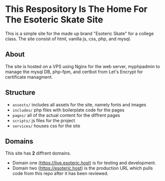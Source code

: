 # This Respository Is The Home For The Esoteric Skate Site

This is a simple site for the made up brand "Esoteric Skate" for a college class. The site consist of html, vanilla js, css, php, and mysql.

## About
The site is hosted on a VPS using Nginx for the web server, myphpadmin to manage the mysql DB, php-fpm, and certbot from Let's Encrypt for certificate managment.  

## Structure
- `assests/` includes all assets for the site, namely fonts and images
- `includes/` php files with boilerplate code for the pages
- `pages/` all of the actual content for the diffrent pages
- `scripts/` js files for the project
- `services/` houses css for the site

## Domains
This site has **2** diffrent domains.
- Domain one (https://live.esoteric.host) is for testing and development.
- Domain two (https://esoteric.host) is the production URL which pulls code from this repo after it has been reviewed.
